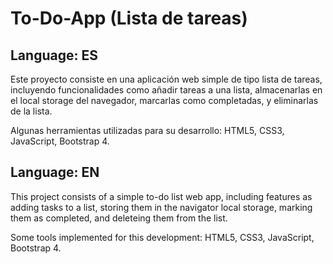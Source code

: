 # To-Do-App (Lista de tareas)

## Language: ES

Este proyecto consiste en una aplicación web simple de tipo lista de tareas, incluyendo funcionalidades como añadir tareas a una lista, almacenarlas en el local storage del navegador, marcarlas como completadas, y eliminarlas de la lista.

Algunas herramientas utilizadas para su desarrollo: HTML5, CSS3, JavaScript, Bootstrap 4.

## Language: EN

This project consists of a simple to-do list web app, including features as adding tasks to a list, storing them in the navigator local storage, marking them as completed, and deleteing them from the list.

Some tools implemented for this development: HTML5, CSS3, JavaScript, Bootstrap 4.
